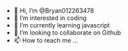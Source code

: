 - 👋 Hi, I’m @Bryan012263478
- 👀 I’m interested in coding
- 🌱 I’m currently learning javascript
- 💞️ I’m looking to collaborate on Github
- 📫 How to reach me ...

<!---
Bryan012263478/Bryan012263478 is a ✨ special ✨ repository because its `README.md` (this file) appears on your GitHub profile.
You can click the Preview link to take a look at your changes.
--->

